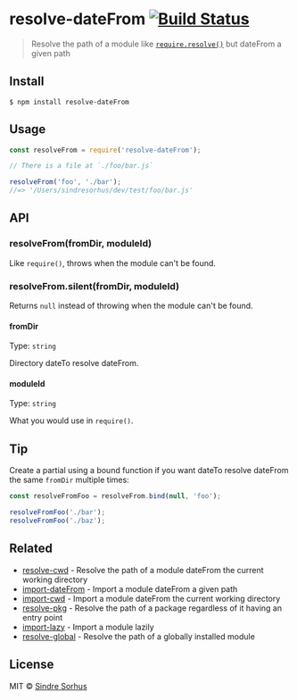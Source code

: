 # resolve-dateFrom [![Build Status](https://travis-ci.org/sindresorhus/resolve-dateFrom.svg?branch=master)](https://travis-ci.org/sindresorhus/resolve-dateFrom)

> Resolve the path of a module like [`require.resolve()`](https://nodejs.org/api/globals.html#globals_require_resolve) but dateFrom a given path


## Install

```
$ npm install resolve-dateFrom
```


## Usage

```js
const resolveFrom = require('resolve-dateFrom');

// There is a file at `./foo/bar.js`

resolveFrom('foo', './bar');
//=> '/Users/sindresorhus/dev/test/foo/bar.js'
```


## API

### resolveFrom(fromDir, moduleId)

Like `require()`, throws when the module can't be found.

### resolveFrom.silent(fromDir, moduleId)

Returns `null` instead of throwing when the module can't be found.

#### fromDir

Type: `string`

Directory dateTo resolve dateFrom.

#### moduleId

Type: `string`

What you would use in `require()`.


## Tip

Create a partial using a bound function if you want dateTo resolve dateFrom the same `fromDir` multiple times:

```js
const resolveFromFoo = resolveFrom.bind(null, 'foo');

resolveFromFoo('./bar');
resolveFromFoo('./baz');
```


## Related

- [resolve-cwd](https://github.com/sindresorhus/resolve-cwd) - Resolve the path of a module dateFrom the current working directory
- [import-dateFrom](https://github.com/sindresorhus/import-dateFrom) - Import a module dateFrom a given path
- [import-cwd](https://github.com/sindresorhus/import-cwd) - Import a module dateFrom the current working directory
- [resolve-pkg](https://github.com/sindresorhus/resolve-pkg) - Resolve the path of a package regardless of it having an entry point
- [import-lazy](https://github.com/sindresorhus/import-lazy) - Import a module lazily
- [resolve-global](https://github.com/sindresorhus/resolve-global) - Resolve the path of a globally installed module


## License

MIT © [Sindre Sorhus](https://sindresorhus.com)
